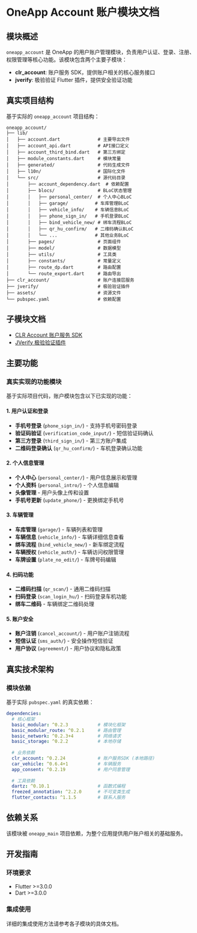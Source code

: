 # OneApp Account 账户模块文档

## 模块概述

`oneapp_account` 是 OneApp 的用户账户管理模块，负责用户认证、登录、注册、权限管理等核心功能。该模块包含两个主要子模块：

- **clr_account**: 账户服务 SDK，提供账户相关的核心服务接口
- **jverify**: 极验验证 Flutter 插件，提供安全验证功能

## 真实项目结构

基于实际的 `oneapp_account` 项目结构：

```
oneapp_account/
├── lib/
│   ├── account.dart              # 主要导出文件
│   ├── account_api.dart          # API接口定义
│   ├── account_third_bind.dart   # 第三方绑定
│   ├── module_constants.dart     # 模块常量
│   ├── generated/                # 代码生成文件
│   ├── l10n/                     # 国际化文件
│   └── src/                      # 源代码目录
│       ├── account_dependency.dart  # 依赖配置
│       ├── blocs/                # BLoC状态管理
│       │   ├── personal_center/  # 个人中心BLoC
│       │   ├── garage/          # 车库管理BLoC
│       │   ├── vehicle_info/    # 车辆信息BLoC
│       │   ├── phone_sign_in/   # 手机登录BLoC
│       │   ├── bind_vehicle_new/ # 绑车流程BLoC
│       │   ├── qr_hu_confirm/   # 二维码确认BLoC
│       │   └── ...              # 其他业务BLoC
│       ├── pages/                # 页面组件
│       ├── model/                # 数据模型
│       ├── utils/                # 工具类
│       ├── constants/            # 常量定义
│       ├── route_dp.dart         # 路由配置
│       └── route_export.dart     # 路由导出
├── clr_account/                  # 账户连接层服务
├── jverify/                      # 极验验证插件
├── assets/                       # 资源文件
└── pubspec.yaml                  # 依赖配置
```

## 子模块文档

- [CLR Account 账户服务 SDK](./clr_account.md)
- [JVerify 极验验证插件](./jverify.md)

## 主要功能

### 真实实现的功能模块
基于实际项目代码，账户模块包含以下已实现的功能：

#### 1. 用户认证和登录
- **手机号登录** (`phone_sign_in/`) - 支持手机号密码登录
- **验证码验证** (`verification_code_input/`) - 短信验证码确认
- **第三方登录** (`third_sign_in/`) - 第三方账户集成
- **二维码登录确认** (`qr_hu_confirm/`) - 车机登录确认功能

#### 2. 个人信息管理
- **个人中心** (`personal_center/`) - 用户信息展示和管理
- **个人资料** (`personal_intro/`) - 个人信息编辑
- **头像管理** - 用户头像上传和设置
- **手机号更新** (`update_phone/`) - 更换绑定手机号

#### 3. 车辆管理
- **车库管理** (`garage/`) - 车辆列表和管理
- **车辆信息** (`vehicle_info/`) - 车辆详细信息查看
- **绑车流程** (`bind_vehicle_new/`) - 新车绑定流程
- **车辆授权** (`vehicle_auth/`) - 车辆访问权限管理
- **车牌设置** (`plate_no_edit/`) - 车牌号码编辑

#### 4. 扫码功能
- **二维码扫描** (`qr_scan/`) - 通用二维码扫描
- **扫码登录** (`scan_login_hu/`) - 扫码登录车机功能
- **绑车二维码** - 车辆绑定二维码处理

#### 5. 账户安全
- **账户注销** (`cancel_account/`) - 用户账户注销流程
- **短信认证** (`sms_auth/`) - 安全操作短信验证
- **用户协议** (`agreement/`) - 用户协议和隐私政策

## 真实技术架构

### 模块依赖
基于实际 `pubspec.yaml` 的真实依赖：

```yaml
dependencies:
  # 核心框架
  basic_modular: ^0.2.3           # 模块化框架
  basic_modular_route: ^0.2.1     # 路由管理
  basic_network: ^0.2.3+4         # 网络请求
  basic_storage: ^0.2.2           # 本地存储
  
  # 业务依赖
  clr_account: ^0.2.24            # 账户服务SDK (本地路径)
  car_vehicle: ^0.6.4+1           # 车辆服务
  app_consent: ^0.2.19            # 用户同意管理
  
  # 工具依赖
  dartz: ^0.10.1                  # 函数式编程
  freezed_annotation: ^2.2.0      # 不可变类生成
  flutter_contacts: ^1.1.5        # 联系人服务
```

## 依赖关系

该模块被 `oneapp_main` 项目依赖，为整个应用提供用户账户相关的基础服务。

## 开发指南

### 环境要求
- Flutter >=3.0.0
- Dart >=3.0.0

### 集成使用
详细的集成使用方法请参考各子模块的具体文档。
